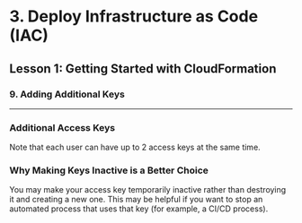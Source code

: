 # 3. Deploy Infrastructure as Code (IAC)

## Lesson 1: Getting Started with CloudFormation 


### 9. Adding Additional Keys 

___


### Additional Access Keys
Note that each user can have up to 2 access keys at the same time.

### Why Making Keys Inactive is a Better Choice
You may make your access key temporarily inactive rather than destroying it and creating a new one. This may be helpful if you want to stop an automated process that uses that key (for example, a CI/CD process).